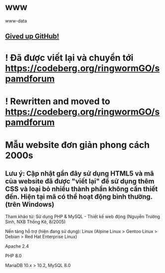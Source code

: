 # www
www-data

## [Gived up GitHub!](https://sfconservancy.org/GiveUpGitHub/)

# ! Đã được viết lại và chuyển tới https://codeberg.org/ringwormGO/spamdforum

# ! Rewritten and moved to https://codeberg.org/ringwormGO/spamdforum

# Mẫu website đơn giản phong cách 2000s

## Lưu ý: Cập nhật gần đây sử dụng HTML5 và mã của website đã được "viết lại" để sử dụng thêm CSS và loại bỏ nhiều thành phần không cần thiết đến. Hiện tại mã có thể hoạt động bình thường. (trên Windows)

Tham khảo từ: Sử dụng PHP & MySQL - Thiết kế web động (Nguyễn Trường Sinh, NXB Thống Kê, 8/2005)

Nền tảng hỗ trợ (hiện đang sử dụng): 
Linux (Alpine Linux > Gentoo Linux > Debian > Red Hat Enterprise Linux)

Apache 2.4

PHP 8.0

MariaDB 10.x > 10.2, MySQL 8.0
